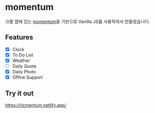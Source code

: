 # momentum

크롬 앱에 있는 [momentum](https://chrome.google.com/webstore/detail/momentum/laookkfknpbbblfpciffpaejjkokdgca?hl=ko)을 기반으로 Vanilla JS를 사용하여서 만들었습니다.

## Features

- [x] Clock
- [x] To Do List
- [x] Weather
- [ ] Daily Quote
- [x] Daily Photo
- [x] Offine Support

## Try it out

https://ricmentum.netlify.app/
